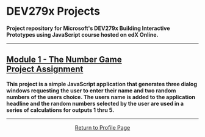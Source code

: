 <h1>DEV279x Projects</h1>

<strong><b>Project repository for Microsoft's DEV279x Building Interactive Prototypes using JavaScript course hosted on edX Online.</b></strong>

<hr>

<a href="https://github.com/REPNOT/DEV279x_Projects/tree/master/Module_1_Number_Game" target="_blank"><h2>Module 1 - The Number Game<br>Project Assignment</h2></a>

<strong><b>This project is a simple JavaScript application that generates three dialog windows requesting the user to enter their name and two random numbers of the users choice.  The users name is added to the application headline and the random numbers selected by the user are used in a series of calculations for outputs 1 thru 5.</b></strong>

<hr>

<a href="https://github.com/REPNOT/DEV279x_Projects"><p align="center">Return to Profile Page</p></a>
